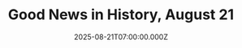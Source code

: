 ---
title: "Good News in History, August 21"
date: 2025-08-21T07:00:00.000Z
category: Human Kindness
externalLink: "https://www.goodnewsnetwork.org/events060821/"
image: ""
excerpt: "86 years ago today, civil rights protestors quietly entered the library in Alexandria, VA to stage a sit-in. One young black man, well-dressed and polite, entered and requested a library card. When he was declined, he picked up a book, sat down, and began to read just 2 minutes before another young African American repeated […] The post Good News…"
---